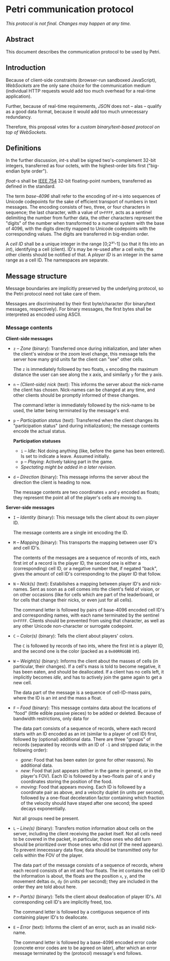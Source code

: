# Petri communication protocol

*This protocol is not final. Changes may happen at any time.*

## Abstract

This document describes the communication protocol to be used by Petri.

## Introduction

Because of client-side constraints (browser-run sandboxed JavaScript),
*WebSockets* are the only sane choice for the communication medium
(individual HTTP requests would add too much overhead for a real-time
application).

Further, because of real-time requirements, *JSON* does not – alas –
qualify as a good data format, because it would add too much unnecessary
redundancy.

Therefore, this proposal votes for a *custom binary/text-based protocol
on top of WebSockets*.

## Definitions

In the further discussion, *int*-s shall be signed two's-complement
32-bit integers, transferred as four octets, with the highest-order bits
first ("big-endian byte order").

*float*-s shall be [IEEE 754](https://en.wikipedia.org/wiki/IEE_754) 32-bit
floating-point numbers, transferred as defined in the standard.

The term *base-4096* shall refer to the encoding of *int*-s into
sequences of Unicode codepoints for the sake of efficient transport of
numbers in text messages. The encoding consists of two, three, or four
characters in sequence; the last character, with a value of `U+FFFF`, acts
as a sentinel delimiting the number from further data, the other characters
represent the "digits" of the number when transformed to a numeral system
with the base of 4096, with the digits directly mapped to Unicode codepoints
with the corresponding values. The digits are transferred in big-endian
order.

A *cell ID* shall be a unique integer in the range \[0;2³¹-1\] (so that it
fits into an *int*), identifying a cell (client). ID's may be re-used after
a cell exits; the other clients should be notified of that. A *player ID* is
an integer in the same range as a cell ID. The namespaces are separate.

## Message structure

Message boundaries are implicitly preserved by the underlying protocol, so
the Petri protocol need not take care of them.

Messages are discriminated by their first byte/character (for
binary/text messages, respectively). For binary messages, the first bytes
shall be interpreted as encoded using ASCII.

### Message contents

**Client-side messages**

- `z` – *Zone* (binary): Transferred once during initialization, and later
  when the client's window or the zoom level change, this message tells the
  server how many grid units far the client can "see" other cells.

  The `z` is immediately followed by two floats, `x` encoding the maximum
  distance the user can see along the x axis, and similarly `y` for the y
  axis.
- `n` – *(Client-side) nick* (text): This informs the server about the
  nick-name the client has chosen. Nick-names can be changed at any time, and
  other clients should be promptly informed of these changes.

  The command letter is immediately followed by the nick-name to be used,
  the latter being terminated by the message's end.
- `p` – *Participation status* (text): Transferred when the client changes
  its "participation status" (and during initialization); the message
  contents encode the actual status.

  **Participation statuses**

  - `i` – *Idle*: Not doing anything (like, before the game has been
    entered). Is set to indicate a leave. Assumed initially.
  - `p` – *Playing*: Actively taking part in the game.
  - *Spectating might be added in a later revision.*
- `d` – *Direction* (binary): This message informs the server about the
  direction the client is heading to now.

  The message contents are two coordinates `x` and `y` encoded as floats;
  they represent the point all of the player's cells are moving to.

**Server-side messages**

- `I` – *Identity* (binary): This message tells the client about its own
  player ID.

  The message contents are a single int encoding the ID.
- `M` – *Mapping* (binary): This transports the mapping between user ID's and
  cell ID's.

  The contents of the messages are a sequence of records of ints, each first
  int of a record is the player ID, the second one is either a
  (corresponding) cell ID, or a negative number that, if negated "back",
  gives the amount of cell ID's corresponding to the player ID that follow.
- `N` – *Nick(s)* (text): Estabilishes a mapping between player ID's and
  nick-names. Sent as soon as a cell comes into the client's field of vision,
  or on other occasions (like for cells which are part of the leaderboard, or
  for cells that change their nicks, or even just for all cells).

  The command letter is followed by pairs of base-4096 encoded cell ID's and
  corresponding names, with each name terminated by the sentinel `U+FFFF`.
  Clients should be prevented from using that character, as well as any
  other Unicode non-character or surrogate codepoint.
- `C` – *Color(s)* (binary): Tells the client about players' colors.

  The `C` is followed by records of two ints, where the first int is a
  player ID, and the second one is the color (packed as a `0x00RRGGBB` int).
- `W` – *Weight(s)* (binary): Informs the client about the masses of cells (in
  particular, their changes). If a cell's mass is told to become negative, it
  has been eaten, and should be deallocated. If a client has no cells left,
  it implicitly becomes *idle*, and has to actively join the game again to
  get a new cell.

  The data part of the message is a sequence of cell-ID-mass pairs, where the
  ID is an int and the mass a float.
- `F` – *Food* (binary): This message contains data about the locations of
  "food" (little edible passive pieces) to be added or deleted. Because of
  bandwidth restrictions, only data for

  The data part consists of a sequence of records, where each record starts
  with an ID encoded as an int (similar to a player of cell ID) first,
  followed by (optional) additional data. There are three "groups" of records
  (separated by records with an ID of `-1` and stripped data; in the
  following order):
  - *gone*: Food that has been eaten (or gone for other reasons). No
    additional data.
  - *new*: Food that just appears (either in the game in general, or in the
    player's FOV). Each ID is followed by a two-floats pair of x and y
    coordinates storing the position of the food.
  - *moving*: Food that appears moving. Each ID is followed by a coordinate
    pair as above, and a velocity duplet (in units per second), followed by
    a one-float deceleration factor containing which fraction of the velocity
    should have stayed after one second; the speed decays exponentially.

  Not all groups need be present.
- `L` – *Line(s)* (binary): Transfers motion information about cells on the
  server, including the client receiving the packet itself. Not all cells
  need to be covered in the packet, in particular, those ones who did turn
  should be prioritized over those ones who did not (if the need appears). To
  prevent innecessary data flow, data should be transmitted only for cells
  within the FOV of the player.

  The data part of the message consists of a sequence of records, where each
  record consists of an int and four floats. The int contains the cell ID the
  information is about, the floats are the position `x`, `y`, and the
  movement deltas `dx`, `dy` (in units per second); they are included in the
  order they are told about here.
- `P` – *Part(s)* (binary): Tells the client about deallocation of player
  ID's. All corresponding cell ID's are implicitly freed, too.

  The command letter is followed by a contiguous sequence of ints containing
  player ID's to deallocate.
- `E` – *Error* (text): Informs the client of an error, such as an invalid
  nick-name.

  The command letter is followed by a base-4096 encoded error code (concrete
  error codes are to be agreed on later), after which an error message
  terminated by the (protocol) message's end follows.
